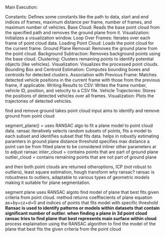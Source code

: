 Main Execution:

Constants: Defines some constants like the path to data, start and end indices of frames, maximum distance per frame, number of frames, and maximum number of vehicles.
Base Cloud: Reads the base point cloud from the specified path and removes the ground plane from it.
Visualization: Initializes a visualization window.
Loop Over Frames: Iterates over each frame of point cloud data.
Loading Point Cloud: Loads the point cloud for the current frame.
Ground Plane Removal: Removes the ground plane from the point cloud.
Background Subtraction: Removes background points using the base cloud.
Clustering: Clusters remaining points to identify potential objects (like vehicles).
Visualization: Visualizes the processed point clouds.
Bounding Box and Centroid Estimation: Computes bounding boxes and centroids for detected clusters.
Association with Previous Frame: Matches detected vehicle positions in the current frame with those from the previous frame, if applicable.
Writing Results to CSV: Writes the frame number, vehicle ID, position, and velocity to a CSV file.
Vehicle Trajectories: Stores the positions of detected vehicles over all frames.
Visualization: Plots the trajectories of detected vehicles.

find and remove ground
takes point cloud input 
aims to identify and remove ground from point cloud

segment_plane() = uses RANSAC algo to fit a plane model to point cloud data. ransac iteratively selects random subsets of points, fits a model to each subset and identifies subset that fits data. helps in robustly estimating paramters in ground plane
                  distance threshold specifies max distance a point can be from fitted plane to be considered inliner
other parameters ar to adjust ransac
inlier_cloud = contains points that are part of ground plane
outlier_cloud = contains remaining points that are not part of ground plane

and then both point clouds are returned
otheroptions, ICP (not robust to outliers), least square estimation, hough transform
why ransac? ransac is robustness to outliers, adaptable to various types of geometric models making it suitable for plane segmentation.

segment plane uses RANSAC algoto find model of plane that best fits given criteria from point cloud. method returns coeffiecients of plane equation ax+by+cz+d=0 and indices of points that fits model with specific threshold
__Ransac is used to identify patterns or models within datasets that contain significant number of outlier. when finding a plane in 3d point cloud ransac tries to find plane that best represents main surface within cloud__
process explaination using the RANSAC algorithm to find the model of the plane that best fits the given criteria from the point cloud



